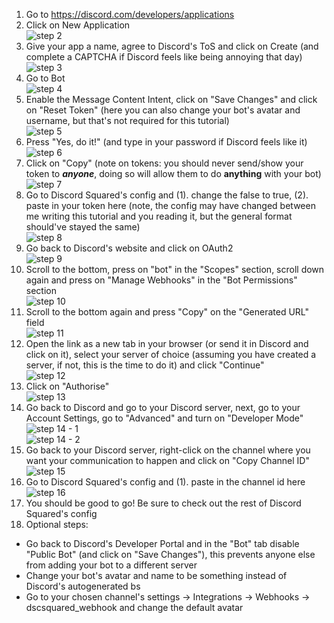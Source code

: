 1. Go to <https://discord.com/developers/applications>  
2. Click on New Application  
![step 2](step2.png)  
3. Give your app a name, agree to Discord's ToS and click on Create (and complete a CAPTCHA if Discord feels like being annoying that day)  
![step 3](step3.png)  
4. Go to Bot  
![step 4](step4.png)  
5. Enable the Message Content Intent, click on "Save Changes" and click on "Reset Token" (here you can also change your bot's avatar and username, but that's not required for this tutorial)  
![step 5](step5.png)  
6. Press "Yes, do it!" (and type in your password if Discord feels like it)  
![step 6](step6.png)  
7. Click on "Copy" (note on tokens: you should never send/show your token to _**anyone**_, doing so will allow them to do **anything** with your bot)  
![step 7](step7.png)  
8. Go to Discord Squared's config and (1). change the false to true, (2). paste in your token here (note, the config may have changed between me writing this tutorial and you reading it, but the general format should've stayed the same)  
![step 8](step8.png)  
9. Go back to Discord's website and click on OAuth2  
![step 9](step9.png)  
10. Scroll to the bottom, press on "bot" in the "Scopes" section, scroll down again and press on "Manage Webhooks" in the "Bot Permissions" section  
![step 10](step10.png)  
11. Scroll to the bottom again and press "Copy" on the "Generated URL" field  
![step 11](step11.png)  
12. Open the link as a new tab in your browser (or send it in Discord and click on it), select your server of choice (assuming you have created a server, if not, this is the time to do it) and click "Continue"  
![step 12](step12.png)  
13. Click on "Authorise"  
![step 13](step13.png)  
14. Go back to Discord and go to your Discord server, next, go to your Account Settings, go to "Advanced" and turn on "Developer Mode"  
![step 14 - 1](step14.png)  
![step 14 - 2](step14-2.png)  
15. Go back to your Discord server, right-click on the channel where you want your communication to happen and click on "Copy Channel ID"  
![step 15](step15.png)  
16. Go to Discord Squared's config and (1). paste in the channel id here  
![step 16](step16.png)  
17. You should be good to go! Be sure to check out the rest of Discord Squared's config  
18. Optional steps:  
- Go back to Discord's Developer Portal and in the "Bot" tab disable "Public Bot" (and click on "Save Changes"), this prevents anyone else from adding your bot to a different server  
- Change your bot's avatar and name to be something instead of Discord's autogenerated bs  
- Go to your chosen channel's settings -> Integrations -> Webhooks -> dscsquared_webhook and change the default avatar  
